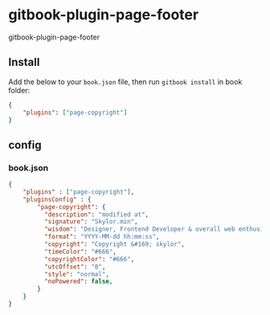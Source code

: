 # gitbook-plugin-page-footer
gitbook-plugin-page-footer

## Install
Add the below to your `book.json` file, then run `gitbook install` in book folder:
```json
{
    "plugins": ["page-copyright"]
}
```
## config

### book.json
```json
{
    "plugins" : ["page-copyright"],
    "pluginsConfig" : {
        "page-copyright": {
          "description": "modified at",
          "signature": "Skylor.min",
          "wisdom": "Designer, Frontend Developer & overall web enthusiast",
          "format": "YYYY-MM-dd hh:mm:ss",
          "copyright": "Copyright &#169; skylor",
          "timeColor": "#666",
          "copyrightColor": "#666",
          "utcOffset": "8",
          "style": "normal",
          "noPowered": false,
        }
    }
}
```
